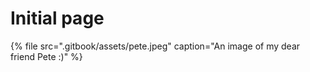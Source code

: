 # Initial page

{% file src=".gitbook/assets/pete.jpeg" caption="An image of my dear friend Pete :\)" %}



